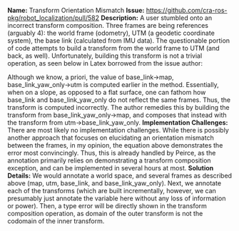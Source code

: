 **Name:** Transform Orientation Mismatch
**Issue:** https://github.com/cra-ros-pkg/robot_localization/pull/582
**Description:** A user stumbled onto an incorrect transform composition. Three frames are being references (arguably 4): the world frame (odometry), UTM (a geodetic coordinate system), the base link (calculated from IMU data). The questionable portion of code attempts to build a transform from the world frame to UTM (and back, as well). Unfortunately, building this transform is not a trivial operation, as seen below in Latex borrowed from the issue author:

Although we know, a priori, the value of base_link->map, base_link_yaw_only->utm is computed earlier in the method. Essentially, when on a slope, as opposed to a flat surface, one can fathom how base_link and base_link_yaw_only do not reflect the same frames. Thus, the transform is computed incorrectly. The author remedies this by building the transform from base_link_yaw_only->map, and composes that instead with the transform from utm->base_link_yaw_only.
**Implementation Challenges:** There are most likely no implementation challenges. While there is possibly another approach that focuses on elucidating an orientation mismatch between the frames, in my opinion, the equation above demonstrates the error most convincingly. Thus, this is already handled by Peirce, as the annotation primarily relies on demonstrating a transform composition exception, and can be implemented in several hours at most.
**Solution Details:** We would annotate a world space, and several frames as described above (map, utm, base_link, and base_link_yaw_only). Next, we annotate each of the transforms (which are built incrementally, however, we can presumably just annotate the variable here without any loss of information or power). Then, a type error will be directly shown in the transform composition operation, as domain of the outer transform is not the codomain of the inner transform.
